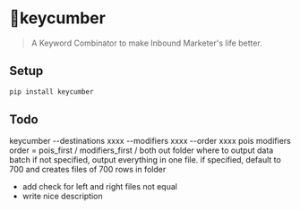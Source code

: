# 🥒keycumber

> A Keyword Combinator to make Inbound Marketer's life better.

## Setup

```sh
pip install keycumber
```

## Todo

keycumber --destinations xxxx --modifiers xxxx --order xxxx 
    pois
    modifiers
    order = pois_first / modifiers_first / both 
    out
        folder where to output data
    batch
        if not specified, output everything in one file. if specified, default to 700 and creates files of 700 rows in folder

- add check for left and right files not equal
- write nice description
